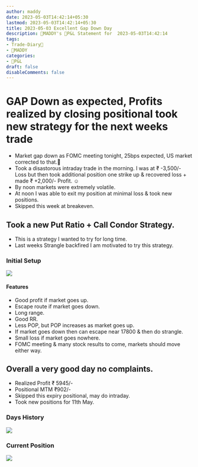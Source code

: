 ```yaml
---
author: maddy
date: 2023-05-03T14:42:14+05:30
lastmod: 2023-05-03T14:42:14+05:30
title: 2023-05-03 Excellent Gap Down Day
description: 🧔MADDY's 💸P&L Statement for  2023-05-03T14:42:14 
tags:
- Trade-Diary📗
- 🧔MADDY
categories: 
- 💸P&L
draft: false
disableComments: false
---
```

# GAP Down as expected, Profits realized by closing positional took new strategy for the next weeks trade

- Market gap down as FOMC meeting tonight, 25bps expected, US market corrected to that.🔻
- Took a disastorous intraday trade in the morning. I was at ₹ -3,500/- Loss but then took additional position one strike up & recovered loss + made ₹ +2,000/- Profit. ☺️ 
- By noon markets were extremely volatile.
- At noon I was able to exit my position at minimal loss & took new positions.
- Skipped this week at breakeven.


## Took a new Put Ratio + Call Condor Strategy.

- This is a strategy I wanted to try for long time.
- Last weeks Strangle backfired I am motivated to try this strategy.

### Initial Setup

![](https://i.imgur.com/M5tkq1r.png)

#### Features
- Good profit if market goes up.
- Escape route if market goes down.
- Long range.
- Good RR.
- Less POP, but POP increases as market goes up.
- If market goes down then can escape near 17800 & then do strangle.
- Small loss if market goes nowhere.
- FOMC meeting & many stock results to come, markets should move either way.

## Overall a very good day no complaints.

- Realized Profit ₹ 5945/-
- Positional MTM ₹902/-
- Skipped this expiry positional, may do intraday.
- Took new positions for 11th May.

### Days History
![](https://i.imgur.com/V6gbtkp.png)

### Current Position

![](https://i.imgur.com/PWKbOJT.png)
